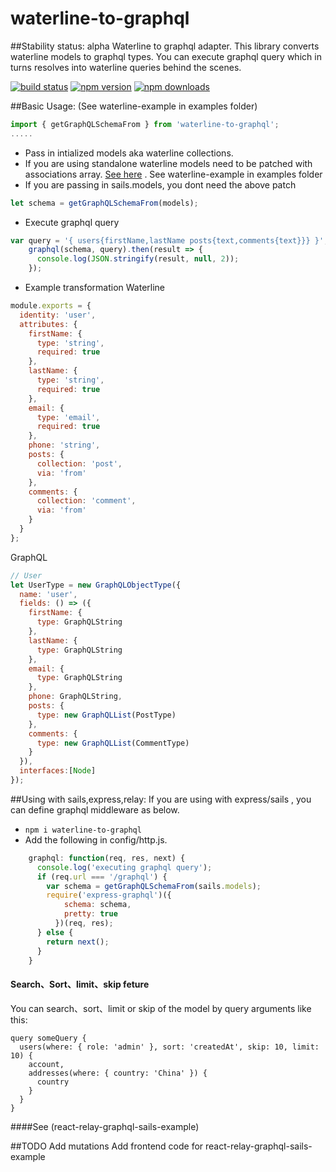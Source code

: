 # waterline-to-graphql
##Stability status: alpha
Waterline to graphql adapter.
This library converts waterline models to graphql types. You can
execute graphql query which in turns resolves into waterline
queries behind the scenes.   

[![build status](https://img.shields.io/travis/agenthunt/waterline-to-graphql/master.svg?style=flat-square)](https://travis-ci.org/agenthunt/waterline-to-graphql)
[![npm version](https://img.shields.io/npm/v/waterline-to-graphql.svg?style=flat-square)](https://www.npmjs.com/package/agenthunt/waterline-to-graphql)
[![npm downloads](https://img.shields.io/npm/dm/waterline-to-graphql.svg?style=flat-square)](https://www.npmjs.com/package/waterline-to-graphql)


##Basic Usage: (See waterline-example in examples folder)

```javascript
import { getGraphQLSchemaFrom } from 'waterline-to-graphql';
.....
```

* Pass in intialized models aka waterline collections.
* If you are using standalone waterline models need to be patched with associations array. [See here](https://github.com/balderdashy/waterline/issues/797) . See waterline-example in
examples folder
* If you are passing in sails.models, you dont need the above patch

```javascript
let schema = getGraphQLSchemaFrom(models);
```

* Execute graphql query

```javascript
var query = '{ users{firstName,lastName posts{text,comments{text}}} }';
    graphql(schema, query).then(result => {
      console.log(JSON.stringify(result, null, 2));
    });
```

* Example transformation
Waterline
```javascript
module.exports = {
  identity: 'user',
  attributes: {
    firstName: {
      type: 'string',
      required: true
    },
    lastName: {
      type: 'string',
      required: true
    },
    email: {
      type: 'email',
      required: true
    },
    phone: 'string',
    posts: {
      collection: 'post',
      via: 'from'
    },
    comments: {
      collection: 'comment',
      via: 'from'
    }
  }
};
```
GraphQL
```javascript
// User
let UserType = new GraphQLObjectType({
  name: 'user',
  fields: () => ({
    firstName: {
      type: GraphQLString
    },
    lastName: {
      type: GraphQLString
    },
    email: {
      type: GraphQLString
    },
    phone: GraphQLString,
    posts: {
      type: new GraphQLList(PostType)
    },
    comments: {
      type: new GraphQLList(CommentType)
    }
  }),
  interfaces:[Node]
});
```

##Using with sails,express,relay:
If  you are using with express/sails , you can define graphql middleware
as below.

* ```npm i waterline-to-graphql```
* Add the following in config/http.js.


```javascript
    graphql: function(req, res, next) {
      console.log('executing graphql query');
      if (req.url === '/graphql') {
        var schema = getGraphQLSchemaFrom(sails.models);
        require('express-graphql')({
            schema: schema,
            pretty: true
          })(req, res);
      } else {
        return next();
      }
    }
```

#### Search、Sort、limit、skip feture
You can search、sort、limit or skip of the model by query arguments like this:
```
query someQuery {
  users(where: { role: 'admin' }, sort: 'createdAt', skip: 10, limit: 10) {
    account,
    addresses(where: { country: 'China' }) {
      country
    }
  }
}
```

####See (react-relay-graphql-sails-example)


##TODO
Add mutations
Add frontend code for react-relay-graphql-sails-example
